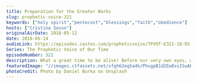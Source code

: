 ```yaml
---
title: Preparation for the Greater Works
slug: prophetic-voice-321
keywords: ["holy spirit","pentecost","blessings","faith","obedience"]
hosts: ["Cristina Sosso"]
originalAirDate: 2018-05-12
date: 2018-05-14
audioLink: https://episodes.castos.com/propheticvoice/TPVOT-E321-18-05-12-13-Preparation-for-the-Greater-Works.mp3
Series: The Prophetic Voice of Our Time
episodeNumber: 321
description: What a great time to be alive! Before our very own eyes, we are witnessing the turning around of this country towards righteousness, and we are witnessing and partakers of the manifestations of blessing among the righteous men and women of God, the faithful ones. This move of God will take a new mindset. Always move forward in the things of God. The 120 at the upper room were baptized by the Holy Spirit not just because they were in one accord. [It was] because they obeyed the instruction from the Lord. Historical accounts actually record more than 500 disciples of Jesus received this same instruction but...
featuredImage: "//images.ctfassets.net/vfgh62eq5a4k/PhugpB1d2Ew8ssISuAE4a/1d5830841a53a4799119bea5718b3a6b/daniel-burka-98224-unsplash.jpg"
photoCredit: Photo by Daniel Burka on Unsplash
---
```

